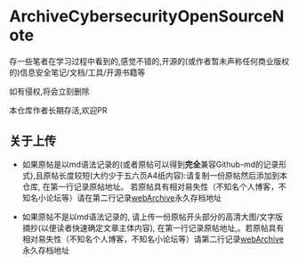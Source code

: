# ArchiveCybersecurityOpenSourceNote

存一些笔者在学习过程中看到的,感觉不错的,开源的(或作者暂未声称任何商业版权的)信息安全笔记/文档/工具/开源书籍等

如有侵权,将会立刻删除

本仓库作者长期存活,欢迎PR

## 关于上传

* 如果原帖是以md语法记录的(或者原帖可以得到**完全**兼容Github-md的记录形式),且原帖长度较短(大约少于五六页A4纸内容):请复制一份原帖然后添加到本仓库, 在第一行记录原帖地址。
若原帖具有相对易失性（不知名个人博客，不知名小论坛等）请在第二行记录[webArchive](https://archive.org/web/)永久存档地址

* 如果原帖不是以md语法记录的, 请上传一份原帖开头部分的高清大图/文字版摘抄(以便读者快速确定文章主体内容), 在第一行记录原帖地址,。若原帖具有相对易失性（不知名个人博客，不知名小论坛等）请第二行记录[webArchive](https://archive.org/web/)永久存档地址
